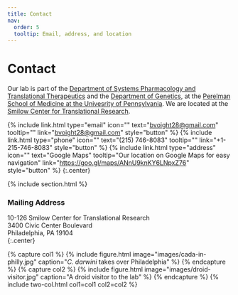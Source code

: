 ```yaml
---
title: Contact
nav:
  order: 5
  tooltip: Email, address, and location
---
```


# <i class="fas fa-envelope"></i>Contact

Our lab is part of the [Department of Systems Pharmacology and Translational Therapeutics](https://www.med.upenn.edu/syspharmatt/) and the [Department of Genetics](https://genetics.med.upenn.edu/), at the [Perelman School of Medicine at the Univesrity of Pennsylvania](https://www.med.upenn.edu/).
We are located at the [Smilow Center for Translational Research](https://www.facilities.upenn.edu/maps/locations/smilow-center-translational-research).

{%
  include link.html
  type="email"
  icon=""
  text="bvoight28@gmail.com"
  tooltip=""
  link="bvoight28@gmail.com"
  style="button"
%}
{%
  include link.html
  type="phone"
  icon=""
  text="(215) 746-8083"
  tooltip=""
  link="+1-215-746-8083"
  style="button"
%}
{%
  include link.html
  type="address"
  icon=""
  text="Google Maps"
  tooltip="Our location on Google Maps for easy navigation"
  link="https://goo.gl/maps/ANnU9knKY6LNpxZ76"
  style="button"
%}
{:.center}

{% include section.html %}

### <i class="fas fa-mail-bulk"></i>Mailing Address

10-126 Smilow Center for Translational Research  
3400 Civic Center Boulevard  
Philadelphia, PA 19104  
{:.center}

{% capture col1 %}
{%
  include figure.html
  image="images/cada-in-philly.jpg"
  caption="<i>C. darwini</i> takes over Philadelphia"
%}
{% endcapture %}
{% capture col2 %}
{%
  include figure.html
  image="images/droid-visitor.jpg"
  caption="A droid visitor to the lab"
%}
{% endcapture %}
{% include two-col.html col1=col1 col2=col2 %}

